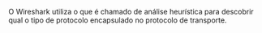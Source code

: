 
O Wireshark utiliza o que é chamado de análise heurística para descobrir qual o tipo de protocolo encapsulado no protocolo de transporte.